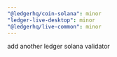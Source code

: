 ```yaml
---
"@ledgerhq/coin-solana": minor
"ledger-live-desktop": minor
"@ledgerhq/live-common": minor
---
```


add another ledger solana validator
